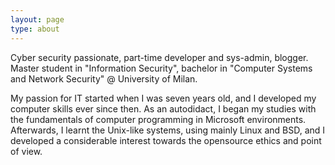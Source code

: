 ```yaml
---
layout: page
type: about
---
```



Cyber security passionate, part-time developer and sys-admin, blogger. 
Master student in "Information Security", bachelor in "Computer Systems and Network Security" @ University of Milan.

My passion for IT started when I was seven years old, and I developed my computer skills ever since then.
As an autodidact, I began my studies with the fundamentals of computer programming in Microsoft environments. 
Afterwards, I learnt the Unix-like systems, using mainly Linux and BSD, and I developed a considerable interest towards the opensource ethics and point of view.


